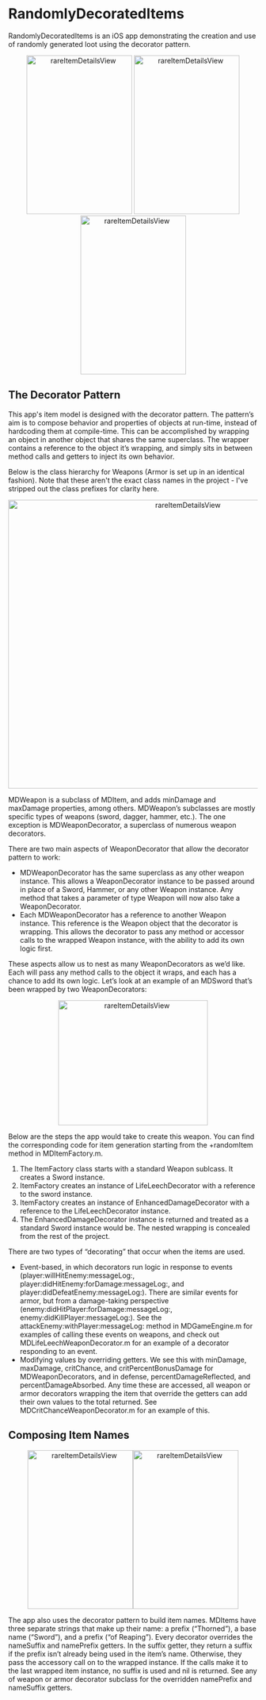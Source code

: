RandomlyDecoratedItems
======================

<p>
RandomlyDecoratedItems is an iOS app demonstrating the creation and use of randomly generated loot using the decorator pattern.
</p>

<p align="center">
<img src="https://raw.githubusercontent.com/uimike/RandomlyDecoratedItems/master/readmeImages/screenshotBattleView.png" alt="rareItemDetailsView" width="213" height="320" class="alignnone"> <img src="https://raw.githubusercontent.com/uimike/RandomlyDecoratedItems/master/readmeImages/screenshotPlayerView.png" alt="rareItemDetailsView" width="213" height="320" class="alignnone"> <img src="https://raw.githubusercontent.com/uimike/RandomlyDecoratedItems/master/readmeImages/screenshotItemDetailsView.png" alt="rareItemDetailsView" width="213" height="320" class="alignnone">
</p>



The Decorator Pattern
---------------------

This app's item model is designed with the decorator pattern. The pattern’s aim is to compose behavior and properties of objects at run-time, instead of hardcoding them at compile-time. This can be accomplished by wrapping an object in another object that shares the same superclass. The wrapper contains a reference to the object it’s wrapping, and simply sits in between method calls and getters to inject its own behavior.

Below is the class hierarchy for Weapons (Armor is set up in an identical fashion). Note that these aren't the exact class names in the project - I've stripped out the class prefixes for clarity here.

<p align="center">
<img src="https://raw.githubusercontent.com/uimike/RandomlyDecoratedItems/master/readmeImages/weaponHierarchy.png" alt="rareItemDetailsView" width="710" height="582" class="alignnone">
</p>

MDWeapon is a subclass of MDItem, and adds minDamage and maxDamage properties, among others. MDWeapon’s subclasses are mostly specific types of weapons (sword, dagger, hammer, etc.). The one exception is MDWeaponDecorator, a superclass of numerous weapon decorators.

There are two main aspects of WeaponDecorator that allow the decorator pattern to work:

<ul>
<li>MDWeaponDecorator has the same superclass as any other weapon instance. This allows a WeaponDecorator instance to be passed around in place of a Sword, Hammer, or any other Weapon instance. Any method that takes a parameter of type Weapon will now also take a WeaponDecorator. 
<li>Each MDWeaponDecorator has a reference to another Weapon instance. This reference is the Weapon object that the decorator is wrapping. This allows the decorator to pass any method or accessor calls to the wrapped Weapon instance, with the ability to add its own logic first.
</ul>

These aspects allow us to nest as many WeaponDecorators as we’d like. Each will pass any method calls to the object it wraps, and each has a chance to add its own logic. Let’s look at an example of an MDSword that’s been wrapped by two WeaponDecorators:

<p align="center">
<img src="https://raw.githubusercontent.com/uimike/RandomlyDecoratedItems/master/readmeImages/decoratorWrappedSword.png" alt="rareItemDetailsView" width="302" height="252" class="alignnone">
</p>

Below are the steps the app would take to create this weapon. You can find the corresponding code for item generation starting from the +randomItem method in MDItemFactory.m.
<ol><li>The ItemFactory class starts with a standard Weapon sublcass. It creates a Sword instance.<li>ItemFactory creates an instance of LifeLeechDecorator with a reference to the sword instance.<li>ItemFactory creates an instance of EnhancedDamageDecorator with a reference to the LifeLeechDecorator instance.<li>The EnhancedDamageDecorator instance is returned and treated as a standard Sword instance would be. The nested wrapping is concealed from the rest of the project.
</ol>

There are two types of “decorating” that occur when the items are used. 
<ul>
<li>Event-based, in which decorators run logic in response to events (player:willHitEnemy:messageLog:, player:didHitEnemy:forDamage:messageLog:, and player:didDefeatEnemy:messageLog:). There are similar events for armor, but from a damage-taking perspective (enemy:didHitPlayer:forDamage:messageLog:, enemy:didKillPlayer:messageLog:). See the attackEnemy:withPlayer:messageLog: method in MDGameEngine.m for examples of calling these events on weapons, and check out MDLifeLeechWeaponDecorator.m for an example of a decorator responding to an event.
<li>Modifying values by overriding getters. We see this with minDamage, maxDamage, critChance, and critPercentBonusDamage for MDWeaponDecorators, and in defense, percentDamageReflected, and percentDamageAbsorbed. Any time these are accessed, all weapon or armor decorators wrapping the item that override the getters can add their own values to the total returned. See MDCritChanceWeaponDecorator.m for an example of this.
</ul>

Composing Item Names
--------------------

<p align="center">
<img src="https://raw.githubusercontent.com/uimike/RandomlyDecoratedItems/master/readmeImages/screenshotMiracleClub.png" alt="rareItemDetailsView" width="213" height="320" class="alignnone"><img src="https://raw.githubusercontent.com/uimike/RandomlyDecoratedItems/master/readmeImages/screenshotItemDetailsView.png" alt="rareItemDetailsView" width="213" height="320" class="alignnone">
</p>

The app also uses the decorator pattern to build item names. MDItems have three separate strings that make up their name: a prefix (“Thorned”), a base name (“Sword”), and a prefix (“of Reaping”). Every decorator overrides the nameSuffix and namePrefix getters. In the suffix getter, they return a suffix if the prefix isn’t already being used in the item’s name. Otherwise, they pass the accessory call on to the wrapped instance. If the calls make it to the last wrapped item instance, no suffix is used and nil is returned. See any of weapon or armor decorator subclass for the overridden namePrefix and nameSuffix getters.
